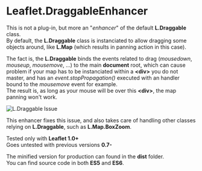 # Leaflet.DraggableEnhancer

This is not a plug-in, but more an "_enhancer_" of the default **L.Draggable** class.  
By default, the **L.Draggable** class is instanciated to allow dragging some objects around, like **L.Map** (which results in panning action in this case). 
  
The fact is, the **L.Draggable** binds the events related to drag (_mousedown_, _mouseup_, _mousemove_, ...) to the main **document** root, which can cause problem if your map has to be instanciated within a **\<div>** you do not master, and has an _event.stopPropagation()_ executed with an handler bound to the _mousemove_ event for example.  
The result is, as long as your mouse will be over this **\<div>**, the map panning won't work.

![L.Draggable Issue](http://i65.tinypic.com/xf18cp.png)
  
This enhancer fixes this issue, and also takes care of handling other classes relying on **L.Draggable**, such as **L.Map.BoxZoom**.  

Tested only with **Leaflet 1.0+**  
Goes untested with previous versions **0.7-**

The minified version for production can found in the __dist__ folder.  
You can find source code in both __ES5__ and __ES6__.
